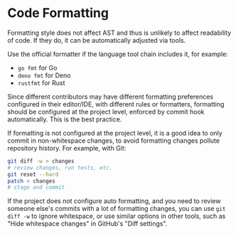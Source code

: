 Code Formatting
===============

Formatting style does not affect AST and thus is unlikely to affect readability
of code.
If they do, it can be automatically adjusted via tools.

Use the official formatter if the language tool chain includes it, for example:

- `go fmt` for Go
- `deno fmt` for Deno
- `rustfmt` for Rust

Since different contributors may have different formatting preferences configured in their editor/IDE,
with different rules or formatters,
formatting should be configured at the project level,
enforced by commit hook automatically.
This is the best practice.

If formatting is not configured at the project level,
it is a good idea to only commit in non-whitespace changes,
to avoid formatting changes pollute repository history.
For example, with Git:

```sh
git diff -w > changes
# review changes, run tests, etc.
git reset --hard
patch < changes
# stage and commit
```

If the project does not configure auto formatting,
and you need to review someone else's commits with a lot of formatting changes,
you can use `git diff -w` to ignore whitespace,
or use similar options in other tools,
such as "Hide whitespace changes" in GitHub's "Diff settings".


